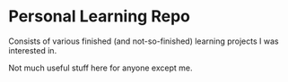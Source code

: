 # Personal Learning Repo

Consists of various finished (and not-so-finished) learning projects I was interested in.

Not much useful stuff here for anyone except me.
